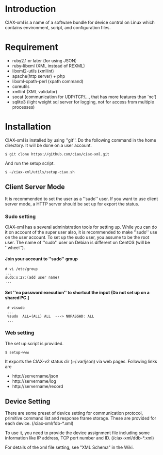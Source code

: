 # Introduction
CIAX-xml is a name of a software bundle for device control on Linux which contains environment, script, and configuration files. 
# Requirement
* ruby2.1 or later (for using JSON)
* ruby-libxml (XML instead of REXML)
* libxml2-utils (xmllint)
* apache(http server) + php
* libxml-xpath-perl (xpath command)
* coreutils
* xmllint (XML validator)
* socat (communication for UDP/TCP/..., that has more features than 'nc')
* sqlite3 (light weight sql server for logging, not for access from multiple processes)

# Installation
CIAX-xml is installed by using ''git''. Do the following command in the home directory. It will be done on a user account.
```
$ git clone https://github.com/ciax/ciax-xml.git
```
And run the setup script.
```
$ ~/ciax-xml/utils/setup-ciax.sh
```
## Client Server Mode
It is recommended to set the user as a ''sudo'' user. If you want to use client server mode, a HTTP server should be set up for export the status.
### Sudo setting
CIAX-xml has a several administration tools for setting up. While you can do it on account of the super user also, it is recommended to make ''sudo'' use on the user account. To set up the sudo user, you assume to be the root user. The name of ''sudo'' user on Debian is different on CentOS (will be ''wheel''). 
#### Join your account to ''sudo'' group
```
# vi /etc/group
...
sudo:x:27:(add user name)
...
```
#### Set ''no password execution'' to shortcut the input (Do not set up on a shared PC.)
```
 # visudo
 ...
 %sudo  ALL=(ALL) ALL  ---> NOPASSWD: ALL
 ...
```
### Web setting
The set up script is provided.
```
$ setup-www
```
It exports the CIAX-v2 status dir (~/.var/json) via web pages. Following links are 
* http://servername/json
* http://servername/log
* http://servername/record

## Device Setting
There are some preset of device setting for communication protocol, primitive command list and response frame storage.
These are provided for each device.
(/ciax-xml/fdb-*.xml)

To use it, you need to provide the device assignment file including some information like IP address, TCP port number and ID.
(/ciax-xml/ddb-*.xml)

For details of the xml file setting, see "XML Schema" in the Wiki.
